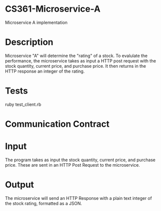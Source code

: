 # CS361-Microservice-A
Microservice A implementation 

# Description

Microservice "A" will determine the "rating" of a stock. To evalulate the performance, the microservice takes as input a HTTP post request with
the stock quantity, current price, and purchase price. It then returns in the HTTP response an integer of the rating.

# Tests

ruby test_client.rb

# Communication Contract

# Input
The program takes as input the stock quantity, current price, and purchase price. These are sent in an HTTP Post Request to the microservice.

# Output

The microservice will send an HTTP Response with a plain text integer of the stock rating, formatted as a JSON.





